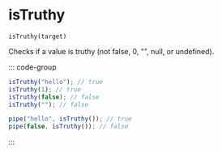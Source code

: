 # isTruthy

`isTruthy(target)`

Checks if a value is truthy (not false, 0, "", null, or undefined).

::: code-group

```ts [data-first]
isTruthy("hello"); // true
isTruthy(1); // true
isTruthy(false); // false
isTruthy(""); // false
```

```ts [data-last]
pipe("hello", isTruthy()); // true
pipe(false, isTruthy()); // false
```

:::
